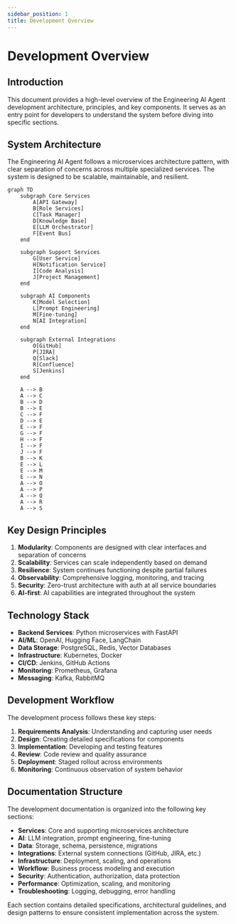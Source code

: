 ```yaml
---
sidebar_position: 1
title: Development Overview
---
```


# Development Overview

## Introduction

This document provides a high-level overview of the Engineering AI Agent development architecture, principles, and key components. It serves as an entry point for developers to understand the system before diving into specific sections.

## System Architecture

The Engineering AI Agent follows a microservices architecture pattern, with clear separation of concerns across multiple specialized services. The system is designed to be scalable, maintainable, and resilient.

```mermaid
graph TD
    subgraph Core Services
        A[API Gateway]
        B[Role Services]
        C[Task Manager]
        D[Knowledge Base]
        E[LLM Orchestrator]
        F[Event Bus]
    end
    
    subgraph Support Services
        G[User Service]
        H[Notification Service]
        I[Code Analysis]
        J[Project Management]
    end
    
    subgraph AI Components
        K[Model Selection]
        L[Prompt Engineering]
        M[Fine-tuning]
        N[AI Integration]
    end
    
    subgraph External Integrations
        O[GitHub]
        P[JIRA]
        Q[Slack]
        R[Confluence]
        S[Jenkins]
    end
    
    A --> B
    A --> C
    B --> D
    B --> E
    C --> F
    D --> E
    E --> F
    G --> F
    H --> F
    I --> F
    J --> F
    B --> K
    E --> L
    E --> M
    E --> N
    A --> O
    A --> P
    A --> Q
    A --> R
    A --> S
```

## Key Design Principles

1. **Modularity**: Components are designed with clear interfaces and separation of concerns
2. **Scalability**: Services can scale independently based on demand
3. **Resilience**: System continues functioning despite partial failures
4. **Observability**: Comprehensive logging, monitoring, and tracing
5. **Security**: Zero-trust architecture with auth at all service boundaries
6. **AI-first**: AI capabilities are integrated throughout the system

## Technology Stack

- **Backend Services**: Python microservices with FastAPI
- **AI/ML**: OpenAI, Hugging Face, LangChain
- **Data Storage**: PostgreSQL, Redis, Vector Databases
- **Infrastructure**: Kubernetes, Docker
- **CI/CD**: Jenkins, GitHub Actions
- **Monitoring**: Prometheus, Grafana
- **Messaging**: Kafka, RabbitMQ

## Development Workflow

The development process follows these key steps:

1. **Requirements Analysis**: Understanding and capturing user needs
2. **Design**: Creating detailed specifications for components
3. **Implementation**: Developing and testing features
4. **Review**: Code review and quality assurance
5. **Deployment**: Staged rollout across environments
6. **Monitoring**: Continuous observation of system behavior

## Documentation Structure

The development documentation is organized into the following key sections:

- **Services**: Core and supporting microservices architecture
- **AI**: LLM integration, prompt engineering, fine-tuning
- **Data**: Storage, schema, persistence, migrations
- **Integrations**: External system connections (GitHub, JIRA, etc.)
- **Infrastructure**: Deployment, scaling, and operations
- **Workflow**: Business process modeling and execution
- **Security**: Authentication, authorization, data protection
- **Performance**: Optimization, scaling, and monitoring
- **Troubleshooting**: Logging, debugging, error handling

Each section contains detailed specifications, architectural guidelines, and design patterns to ensure consistent implementation across the system.
